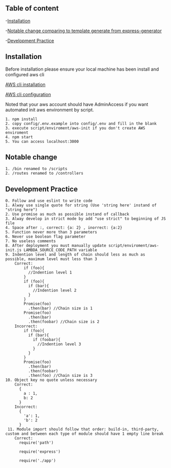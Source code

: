 ## Table of content

-[Installation](#installation)

-[Notable change comparing to template generate from express-generator](#notable-change)

-[Development Practice](#development-practice)


## Installation

Before installation please ensure your local machine has been install and configured aws cli

[AWS cli installation](http://docs.aws.amazon.com/cli/latest/userguide/installing.html)

[AWS cli configuration](http://docs.aws.amazon.com/cli/latest/userguide/cli-chap-getting-started.html)

Noted that your aws account should have AdminAccess if you want automated init aws environment by script. 

```
1. npm install
2. copy config/.env.example into config/.env and fill in the blank
3. execute script/enviroment/aws-init if you don't create AWS enviroment
4. npm start
5. You can access localhost:3000 
```

## Notable change
    1. /bin renamed to /scripts
    2. /routes renamed to /controllers

## Development Practice 

    0. Follow and use eslint to write code
    1. Alway use single quote for string (Use 'string here' instand of "string here")
    2. Use promise as much as possible instand of callback
    3. Alway develop in strict mode by add "use strict" to beginning of JS file
    4. Space after :, correct: {a: 2} , inorrect: {a:2} 
    5. Function never more than 3 parameters
    6. Never use boolean flag parameter
    7. No useless comments
    8. After deployment you must manually update script/enviroment/aws-init.js LAMBDA_SOURCE_CODE_PATH variable
    9. Indention level and length of chain should less as much as possible, maximum level must less than 3 
        Correct:
            if (foo){
              //Indention level 1
            }
            if (foo){
              if (bar){
                //Indention level 2
              }
            }
            Promise(foo)
              .then(bar) //Chain size is 1
            Promise(foo)
              .then(bar)
              .then(foobar) //Chain size is 2
        Incorrect:
            if (foo){
              if (bar){
                if (foobar){
                  //Indention level 3
                }
              }
            }
            Promise(foo)
              .then(bar)
              .then(foobar)
              .then(foo) //Chain size is 3
    10. Object key no quote unless necessary 
        Correct:
          {
            a : 1,
            b: 2
          }
        Incorrect:
          {
            'a': 1,
            'b': 2
          }
     11. Module import should follow that order: build-in, third-party, custom and between each type of module should have 1 empty line break
        Correct:
          require('path')
          
          require('express')
          
          require('./app')
          
            